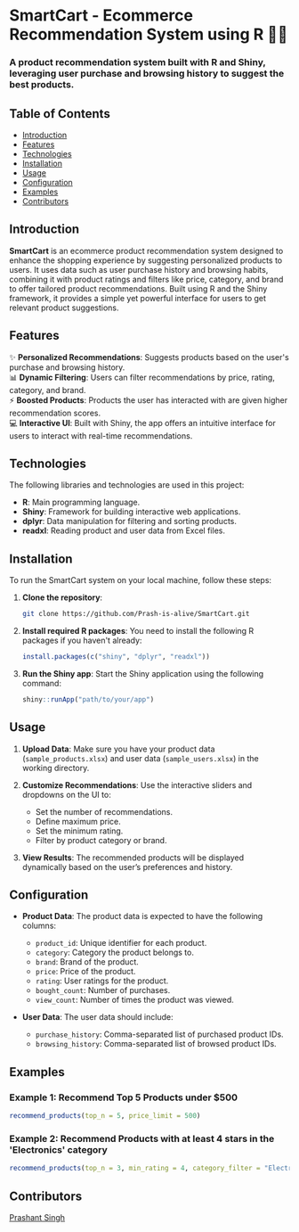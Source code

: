 
# SmartCart - Ecommerce Recommendation System using R 🛒💡

### A product recommendation system built with R and Shiny, leveraging user purchase and browsing history to suggest the best products.

## Table of Contents

- [Introduction](#introduction)
- [Features](#features)
- [Technologies](#technologies)
- [Installation](#installation)
- [Usage](#usage)
- [Configuration](#configuration)
- [Examples](#examples)
- [Contributors](#contributors)

## Introduction

**SmartCart** is an ecommerce product recommendation system designed to enhance the shopping experience by suggesting personalized products to users. It uses data such as user purchase history and browsing habits, combining it with product ratings and filters like price, category, and brand to offer tailored product recommendations. Built using R and the Shiny framework, it provides a simple yet powerful interface for users to get relevant product suggestions.

## Features

✨ **Personalized Recommendations**: Suggests products based on the user's purchase and browsing history.  
📊 **Dynamic Filtering**: Users can filter recommendations by price, rating, category, and brand.  
⚡ **Boosted Products**: Products the user has interacted with are given higher recommendation scores.  
💻 **Interactive UI**: Built with Shiny, the app offers an intuitive interface for users to interact with real-time recommendations.


## Technologies

The following libraries and technologies are used in this project:

- **R**: Main programming language.
- **Shiny**: Framework for building interactive web applications.
- **dplyr**: Data manipulation for filtering and sorting products.
- **readxl**: Reading product and user data from Excel files.


## Installation

To run the SmartCart system on your local machine, follow these steps:

1. **Clone the repository**:
    ```bash
    git clone https://github.com/Prash-is-alive/SmartCart.git
    ```

2. **Install required R packages**:
    You need to install the following R packages if you haven't already:
    ```r
    install.packages(c("shiny", "dplyr", "readxl"))
    ```

3. **Run the Shiny app**:
    Start the Shiny application using the following command:
    ```r
    shiny::runApp("path/to/your/app")
    ```


## Usage

1. **Upload Data**: Make sure you have your product data (`sample_products.xlsx`) and user data (`sample_users.xlsx`) in the working directory.

2. **Customize Recommendations**: Use the interactive sliders and dropdowns on the UI to:
    - Set the number of recommendations.
    - Define maximum price.
    - Set the minimum rating.
    - Filter by product category or brand.

3. **View Results**: The recommended products will be displayed dynamically based on the user’s preferences and history.


## Configuration

- **Product Data**: The product data is expected to have the following columns:
    - `product_id`: Unique identifier for each product.
    - `category`: Category the product belongs to.
    - `brand`: Brand of the product.
    - `price`: Price of the product.
    - `rating`: User ratings for the product.
    - `bought_count`: Number of purchases.
    - `view_count`: Number of times the product was viewed.

- **User Data**: The user data should include:
    - `purchase_history`: Comma-separated list of purchased product IDs.
    - `browsing_history`: Comma-separated list of browsed product IDs.


## Examples

### Example 1: Recommend Top 5 Products under $500

```r
recommend_products(top_n = 5, price_limit = 500)
```

### Example 2: Recommend Products with at least 4 stars in the 'Electronics' category

```r
recommend_products(top_n = 3, min_rating = 4, category_filter = "Electronics")
```


## Contributors

[Prashant Singh](https://github.com/Prash-is-alive)

